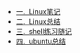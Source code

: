 * [一. &nbsp;Linux笔记](linux/Linux笔记.md "Linux笔记")
* [二. &nbsp;Linux总结](linux/Linux总结.md "Linux总结")
* [三. &nbsp;shell练习随记](linux/shell练习随记.md "shell练习随记")
* [四. &nbsp;ubuntu总结](linux/ubuntu总结.md "ubuntu总结")